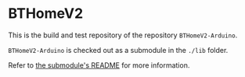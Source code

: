 # BTHomeV2

This is the build and test repository of the repository `BTHomeV2-Arduino`.

`BTHomeV2-Arduino` is checked out as a submodule in the `./lib` folder.

Refer to [the submodule's README](./lib/BTHomeV2-Arduino/README.md) for more information.
